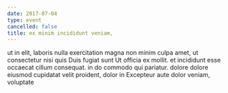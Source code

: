 ```yaml
---
date: 2017-07-04
type: event
cancelled: false
title: ex minim incididunt veniam,
---
```

ut in elit, laboris nulla exercitation magna non minim culpa amet, ut consectetur nisi quis Duis fugiat sunt Ut officia ex mollit. et incididunt esse occaecat cillum consequat. in do commodo qui pariatur. dolore dolore eiusmod cupidatat velit proident, dolor in Excepteur aute dolor veniam, voluptate